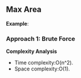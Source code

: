 ## Max Area


**Example**:

    

### Approach 1: Brute Force

    

**Complexity Analysis**
* Time complexity:O(n^2). 
* Space complexity:O(1).